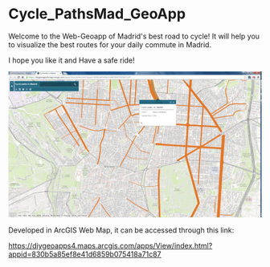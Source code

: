 # Cycle_PathsMad_GeoApp

Welcome to the Web-Geoapp of Madrid's best road to cycle!
It will help you to visualize the best routes for your daily commute in Madrid.

I hope you like it and Have a safe ride!

![GeoApp for cycle paths in Madrid](Screenshot.png?raw=true "Cycle Paths in Madrid - GeoApp")


Developed in ArcGIS Web Map, it can be accessed through this link: 

https://diygeoapps4.maps.arcgis.com/apps/View/index.html?appid=830b5a85ef8e41d6859b075418a71c87
